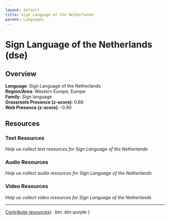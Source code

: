 ```yaml
---
layout: default
title: Sign Language of the Netherlands
parent: Languages
---
```


# Sign Language of the Netherlands (dse)

## Overview

**Language**: Sign Language of the Netherlands  
**Region/Area**: Western Europe, Europe  
**Family**: Sign language  
**Grassroots Presence (z-score)**: 0.66  
**Web Presence (z-score)**: -0.90  

## Resources

### Text Resources
*Help us collect text resources for Sign Language of the Netherlands*

### Audio Resources
*Help us collect audio resources for Sign Language of the Netherlands*

### Video Resources
*Help us collect video resources for Sign Language of the Netherlands*

---

[Contribute resources](https://forms.office.com/e/1SfLJx3u1r){: .btn .btn-purple }
